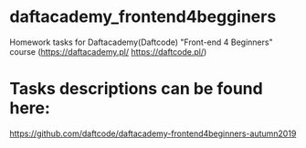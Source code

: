 # daftacademy_frontend4begginers
Homework tasks for Daftacademy(Daftcode) "Front-end 4 Beginners" course
(https://daftacademy.pl/
https://daftcode.pl/)

# Tasks descriptions can be found here:
https://github.com/daftcode/daftacademy-frontend4beginners-autumn2019
